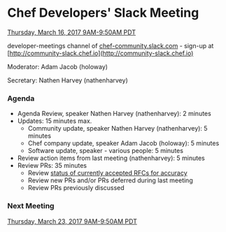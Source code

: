 # Chef Developers' Slack Meeting

[Thursday, March 16, 2017 9AM-9:50AM PDT](http://everytimezone.com/#2017-3-16,300,cn3)

developer-meetings channel of [chef-community.slack.com](http://chef-community.slack.com) - sign-up at [http://community-slack.chef.io](http://community-slack.chef.io)

Moderator:  Adam Jacob (holoway)

Secretary:  Nathen Harvey (nathenharvey)

### Agenda
* Agenda Review, speaker Nathen Harvey (nathenharvey): 2 minutes
* Updates: 15 minutes max.
  * Community update, speaker Nathen Harvey (nathenharvey): 5 minutes
  * Chef company update, speaker Adam Jacob (holoway): 5 minutes
  * Software update, speaker - various people: 5 minutes
* Review action items from last meeting (nathenharvey): 5 minutes
* Review PRs:  35 minutes
  * Review [status of currently accepted RFCs for accuracy](https://chef.github.io/chef-rfc/)
  * Review new PRs and/or PRs deferred during last meeting
  * Review PRs previously discussed

### Next Meeting

[Thursday, March 23, 2017 9AM-9:50AM PDT](http://everytimezone.com/#2017-3-23,300,cn3)
